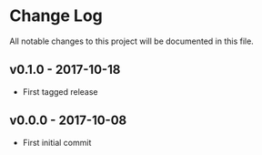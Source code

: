 # Change Log
All notable changes to this project will be documented in this file.

## v0.1.0 - 2017-10-18
- First tagged release

## v0.0.0 - 2017-10-08
- First initial commit 
